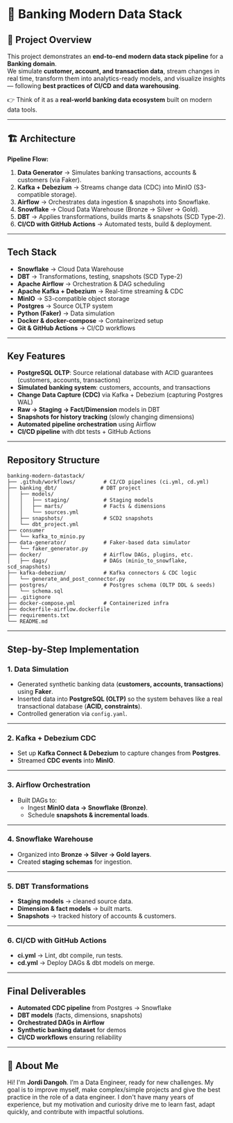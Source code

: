 # 🏦 Banking Modern Data Stack


## 📌 Project Overview
This project demonstrates an **end-to-end modern data stack pipeline** for a **Banking domain**.  
We simulate **customer, account, and transaction data**, stream changes in real time, transform them into analytics-ready models, and visualize insights — following **best practices of CI/CD and data warehousing**.

👉 Think of it as a **real-world banking data ecosystem** built on modern data tools.  

---

## 🏗️ Architecture  



**Pipeline Flow:**
1. **Data Generator** → Simulates banking transactions, accounts & customers (via Faker).  
2. **Kafka + Debezium** → Streams change data (CDC) into MinIO (S3-compatible storage).  
3. **Airflow** → Orchestrates data ingestion & snapshots into Snowflake.  
4. **Snowflake** → Cloud Data Warehouse (Bronze → Silver → Gold).  
5. **DBT** → Applies transformations, builds marts & snapshots (SCD Type-2).  
6. **CI/CD with GitHub Actions** → Automated tests, build & deployment.  

---

## Tech Stack
- **Snowflake** → Cloud Data Warehouse  
- **DBT** → Transformations, testing, snapshots (SCD Type-2)  
- **Apache Airflow** → Orchestration & DAG scheduling  
- **Apache Kafka + Debezium** → Real-time streaming & CDC  
- **MinIO** → S3-compatible object storage  
- **Postgres** → Source OLTP system  
- **Python (Faker)** → Data simulation  
- **Docker & docker-compose** → Containerized setup  
- **Git & GitHub Actions** → CI/CD workflows  

---

## Key Features
- **PostgreSQL OLTP**: Source relational database with ACID guarantees (customers, accounts, transactions)  
- **Simulated banking system**: customers, accounts, and transactions  
- **Change Data Capture (CDC)** via Kafka + Debezium (capturing Postgres WAL)  
- **Raw → Staging → Fact/Dimension** models in DBT  
- **Snapshots for history tracking** (slowly changing dimensions)  
- **Automated pipeline orchestration** using Airflow  
- **CI/CD pipeline** with dbt tests + GitHub Actions  

---

## Repository Structure
```text
banking-modern-datastack/
├── .github/workflows/         # CI/CD pipelines (ci.yml, cd.yml)
├── banking_dbt/              # DBT project
│   ├── models/
│   │   ├── staging/           # Staging models
│   │   ├── marts/             # Facts & dimensions
│   │   └── sources.yml
│   ├── snapshots/             # SCD2 snapshots
│   └── dbt_project.yml
├── consumer
│   └── kafka_to_minio.py
├── data-generator/            # Faker-based data simulator
│   └── faker_generator.py
├── docker/                    # Airflow DAGs, plugins, etc.
│   ├── dags/                  # DAGs (minio_to_snowflake, scd_snapshots)
├── kafka-debezium/            # Kafka connectors & CDC logic
│   └── generate_and_post_connector.py
├── postgres/                  # Postgres schema (OLTP DDL & seeds)
│   └── schema.sql
├── .gitignore
├── docker-compose.yml         # Containerized infra
├── dockerfile-airflow.dockerfile
├── requirements.txt
└── README.md
```

---

## Step-by-Step Implementation  

### **1. Data Simulation**  
- Generated synthetic banking data (**customers, accounts, transactions**) using **Faker**.  
- Inserted data into **PostgreSQL (OLTP)** so the system behaves like a real transactional database (**ACID, constraints**).  
- Controlled generation via `config.yaml`.  

---

### **2. Kafka + Debezium CDC**  
- Set up **Kafka Connect & Debezium** to capture changes from **Postgres**.  
- Streamed **CDC events** into **MinIO**.  

---

### **3. Airflow Orchestration**  
- Built DAGs to:  
  - Ingest **MinIO data → Snowflake (Bronze)**.  
  - Schedule **snapshots & incremental loads**.  

---

### **4. Snowflake Warehouse**  
- Organized into **Bronze → Silver → Gold layers**.  
- Created **staging schemas** for ingestion.  

---

### **5. DBT Transformations**  
- **Staging models** → cleaned source data.  
- **Dimension & fact models** → built marts.  
- **Snapshots** → tracked history of accounts & customers.  

---

### **6. CI/CD with GitHub Actions**  
- **ci.yml** → Lint, dbt compile, run tests.  
- **cd.yml** → Deploy DAGs & dbt models on merge.  

---

## Final Deliverables  
- **Automated CDC pipeline** from Postgres → Snowflake  
- **DBT models** (facts, dimensions, snapshots)  
- **Orchestrated DAGs in Airflow**  
- **Synthetic banking dataset** for demos  
- **CI/CD workflows** ensuring reliability  

---

## 🌟 About Me

Hi! I'm **Jordi Dangoh**. I’m a Data Engineer, ready for new challenges. My goal is to improve myself, make complex/simple projects and give
the best practice in the role of a data engineer. I don't have many years of experience, but my motivation and curiosity drive me to learn fast,
adapt quickly, and contribute with impactful solutions.
